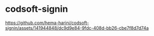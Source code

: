 # codsoft-signin


https://github.com/hema-harini/codsoft-signin/assets/141944848/dc9d9e84-9fdc-408d-bb26-cbe7f8d7d74a

